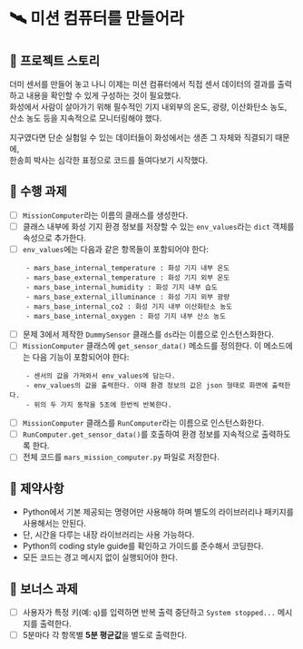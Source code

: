 # 🛰️ 미션 컴퓨터를 만들어라

## 📖 프로젝트 스토리
더미 센서를 만들어 놓고 나니 이제는 미션 컴퓨터에서 직접 센서 데이터의 결과를 출력하고 내용을 확인할 수 있게 구성하는 것이 필요했다.  
화성에서 사람이 살아가기 위해 필수적인 기지 내외부의 온도, 광량, 이산화탄소 농도, 산소 농도 등을 지속적으로 모니터링해야 했다.  

지구였다면 단순 실험일 수 있는 데이터들이 화성에서는 생존 그 자체와 직결되기 때문에,  
한송희 박사는 심각한 표정으로 코드를 들여다보기 시작했다.

## 🧰 수행 과제

- [ ] `MissionComputer`라는 이름의 클래스를 생성한다.
- [ ] 클래스 내부에 화성 기지 환경 정보를 저장할 수 있는 `env_values`라는 `dict` 객체를 속성으로 추가한다.
- [ ] `env_values`에는 다음과 같은 항목들이 포함되어야 한다:
```
    - mars_base_internal_temperature : 화성 기지 내부 온도
    - mars_base_external_temperature : 화성 기지 외부 온도
    - mars_base_internal_humidity : 화성 기지 내부 습도
    - mars_base_external_illuminance : 화성 기지 외부 광량
    - mars_base_internal_co2 : 화성 기지 내부 이산화탄소 농도
    - mars_base_internal_oxygen : 화성 기지 내부 산소 농도
```
- [ ] 문제 3에서 제작한 `DummySensor` 클래스를 `ds`라는 이름으로 인스턴스화한다.
- [ ] `MissionComputer` 클래스에 `get_sensor_data()` 메소드를 정의한다. 이 메소드에는 다음 기능이 포함되어야 한다:
```
    - 센서의 값을 가져와서 env_values에 담는다.
    - env_values의 값을 출력한다. 이때 환경 정보의 값은 json 형태로 화면에 출력한다.
    - 위의 두 가지 동작을 5초에 한번씩 반복한다.
```
- [ ] `MissionComputer` 클래스를 `RunComputer`라는 이름으로 인스턴스화한다.
- [ ] `RunComputer.get_sensor_data()`를 호출하여 환경 정보를 지속적으로 출력하도록 한다.
- [ ] 전체 코드를 `mars_mission_computer.py` 파일로 저장한다.

## 🚫 제약사항
- Python에서 기본 제공되는 명령어만 사용해야 하며 별도의 라이브러리나 패키지를 사용해서는 안된다.
- 단, 시간을 다루는 내장 라이브러리는 사용 가능하다.
- Python의 coding style guide를 확인하고 가이드를 준수해서 코딩한다. 
- 모든 코드는 경고 메시지 없이 실행되어야 한다.

## 🔔 보너스 과제
- [ ] 사용자가 특정 키(예: `q`)를 입력하면 반복 출력 중단하고 `System stopped...` 메시지를 출력한다.
- [ ] 5분마다 각 항목별 **5분 평균값**을 별도로 출력한다.
